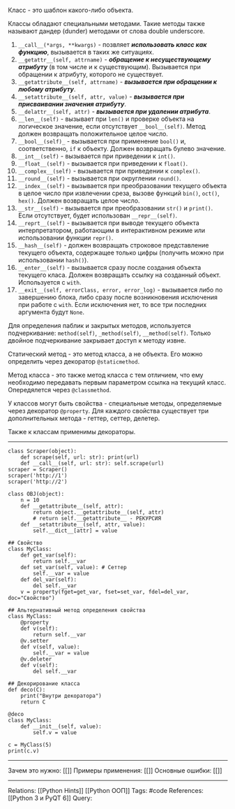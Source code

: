 Класс - это шаблон какого-либо объекта. 

Классы обладают специальными методами. Такие методы также называют дандер (dunder) методами от слова double underscore. 
1. `__call__(*args, **kwargs)` - позвляет ***использовать класс как функцию***, вызывается в таких же ситуациях. 
2. `__getattr__(self, attrname)` - ***обращение к несуществующему атрибуту*** (в том числе и к существующим). Вызывается при обращении к атрибуту, которого не существует. 
3. `__getattribute__(self, attrname)` - ***вызывается при обращении к любому атрибуту***. 
4. `__setattribute__(self, attr, value)` - ***вызывается при присваивании значения атрибуту***. 
5. `__delattr__(self, attr)` - ***вызывается при удалении атрибута***. 
6. `__len__(self)` - вызывает при `len()` и проверке объекта на логическое значение, если отсутствует `__bool__(self)`. Метод должен возвращать положительное целое число. 
7. `__bool__(self)_` - вызывается при применение `bool()` и, соответственно, `if` к объекту. Должен возвращать булево значение. 
8. `__int__(self)` - вызывается при приведении к `int()`. 
9. `__float__(self)` - вызывается при приведении к `float()`. 
10. `__complex__(self)` - вызывается при приведении к `complex()`. 
11. `__round__(self)` - вызывается при округлении `round()`. 
12. `__index__(self)` - вызывается при преобразовании текущего объекта в целое число при извлечении среза, вызове функций `bin()`, `oct()`, `hex()`. Должен возвращать целое число. 
13. `__str__(self)` - вызывается при преобразовании `str()` и `print()`. Если отсутствует, будет использован `__repr__(self)`. 
14. `__reprt__(self)` - вызывается при выводе текущего объекта интерпретатором, работающим в интерактивном режиме или использовании функции `repr()`. 
15. `__hash__(self)` - должен возвращать строковое представление текущего объекта, содержащее только цифры (получить можно при использовании `hash()`). 
16. `__enter__(self)` - вызывается сразу после создания объекта текущего класа. Должен возвращать ссылку на созданный объект. Используется с `with`. 
17. `__exit__(self, errorClass, error, error_log)` - вызывается либо по завершению блока, либо сразу после возникновения исключения при работе с `with`. Если исключения нет, то все три последних аргумента будут `None`. 

Для определения паблик и закрытых методов, используется подчеркивание: `method(self)`, `_method(self)`, `__method(self)`. Только двойное подчеркивание закрывает доступ к методу извне. 

Статический метод - это метод класса, а не объекта. Его можно определить через декоратор `@staticmethod`. 

Метод класса - это также метод класса с тем отличием, что ему необходимо передавать первым параметром ссылка на текущий класс. Опередялется через `@classmethod`. 

У классов могут быть свойства - специальные методы, определяемые через декоратор `@property`. Для каждого свойства существует три дополнительных метода - геттер, сеттер, делетер. 

Также к классам применимы декораторы. 

___
```
class Scraper(object):
	def scrape(self, url: str): print(url)
	def __call__(self, url: str): self.scrape(url)
scraper = Scraper()
scraper('http://1')
scraper('http://2')

class OBJ(object):
	n = 10
	def __getattribute__(self, attr):
		return object.__getattribute__(self, attr)
		# return self.__getattribute__ - РЕКУРСИЯ
	def __setattribute__(self, attr, value):
		self.__dict__[attr] = value 

## Свойство 
class MyClass:
	def get_var(self):
		return self.__var
	def set_var(self, value): # Сеттер
		self.__var = value
	def del_var(self):
		del self.__var
	v = property(fget=get_var, fset=set_var, fdel=del_var, doc="Свойство")

## Альтернативный метод определения свойства
class MyClass:
	@property
	def v(self):
		return self.__var
	@v.setter
	def v(self, value):
		self.__var = value
	@v.deleter
	def v(self):
		del self.__var

## Декорирование класса
def deco(C):
	print("Внутри декоратора")
	return C

@deco
class MyClass:
	def __init__(self, value):
		self.v = value
		
c = MyClass(5)
print(c.v)

```
___
Зачем это нужно: [[]] 
Примеры применения: [[]] 
Основные ошибки: [[]]
___
Relations: [[Python Hints]] [[Python ООП]] 
Tags: #code
References: [[Python 3 и PyQT 6]] 
Query: 